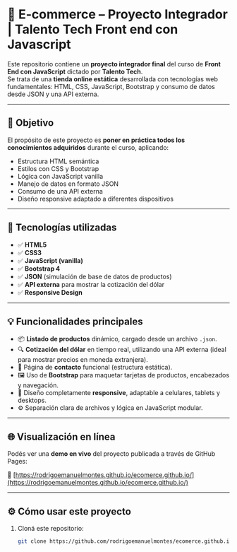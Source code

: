 # 🛒 E-commerce – Proyecto Integrador | Talento Tech Front end con Javascript

Este repositorio contiene un **proyecto integrador final** del curso de **Front End con JavaScript** dictado por **Talento Tech**.  
Se trata de una **tienda online estática** desarrollada con tecnologías web fundamentales: HTML, CSS, JavaScript, Bootstrap y consumo de datos desde JSON y una API externa.

---

## 🎯 Objetivo

El propósito de este proyecto es **poner en práctica todos los conocimientos adquiridos** durante el curso, aplicando:

- Estructura HTML semántica
- Estilos con CSS y Bootstrap
- Lógica con JavaScript vanilla
- Manejo de datos en formato JSON
- Consumo de una API externa
- Diseño responsive adaptado a diferentes dispositivos

---

## 🧰 Tecnologías utilizadas

- ✅ **HTML5**
- ✅ **CSS3**
- ✅ **JavaScript (vanilla)**
- ✅ **Bootstrap 4**
- ✅ **JSON** (simulación de base de datos de productos)
- ✅ **API externa** para mostrar la cotización del dólar
- ✅ **Responsive Design**

---

## 💡 Funcionalidades principales

- 📦 **Listado de productos** dinámico, cargado desde un archivo `.json`.
- 🔍 **Cotización del dólar** en tiempo real, utilizando una API externa (ideal para mostrar precios en moneda extranjera).
- 💬 Página de **contacto** funcional (estructura estática).
- 🖼️ Uso de **Bootstrap** para maquetar tarjetas de productos, encabezados y navegación.
- 📱 Diseño completamente **responsive**, adaptable a celulares, tablets y desktops.
- ⚙️ Separación clara de archivos y lógica en JavaScript modular.

---

## 🌐 Visualización en línea

Podés ver una **demo en vivo** del proyecto publicada a través de GitHub Pages:

🔗 [https://rodrigoemanuelmontes.github.io/ecomerce.github.io/](https://rodrigoemanuelmontes.github.io/ecomerce.github.io/)

---

## ⚙️ Cómo usar este proyecto

1. Cloná este repositorio:
   ```bash
   git clone https://github.com/rodrigoemanuelmontes/ecomerce.github.io.git
